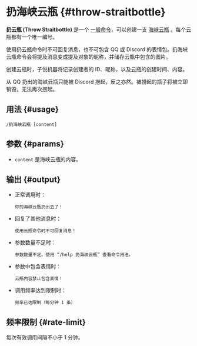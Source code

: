 # 扔海峡云瓶 {#throw-straitbottle}

**扔云瓶 (Throw Straitbottle)** 是一个 [一般命令](/general/)，可以创建一支 [海峡云瓶](/general/straitbottle/) 。每个云瓶都有一个唯一编号。

使用扔云瓶命令时不可回复消息，也不可包含 QQ 或 Discord 的表情包。扔海峡云瓶命令会将提及消息变成提及对象的昵称，并储存云瓶中包含的图片。

创建云瓶时，子悦机器将记录创建者的 ID、昵称，以及云瓶的创建时间、内容。

从 QQ 扔出的海峡云瓶只能被 Discord 捞起，反之亦然。被捞起的瓶子将被立即销毁，无法再次捞起。

## 用法 {#usage}

```
/扔海峡云瓶 [content]
```

## 参数 {#params}

* `content` 是海峡云瓶的内容。

## 输出 {#output}

* 正常调用时：

  ```
  你的海峡云瓶扔出去了！
  ```

* 回复了其他消息时：

  ```
  使用云瓶命令时不可回复消息！
  ```

* 参数数量不足时：

  ```
  参数数量不足。使用 “/help 扔海峡云瓶” 查看命令用法。
  ```

* 参数中包含表情时：

  ```
  云瓶内容禁止包含表情！
  ```

* 调用频率达到限制时：

  ```
  频率已达限制（每分钟 1 条）
  ```

## 频率限制 {#rate-limit}

每次有效调用间隔不小于 1 分钟。